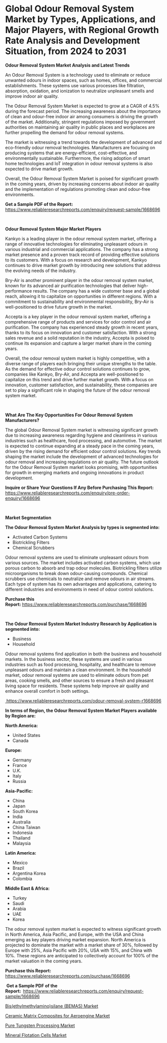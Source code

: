 <p><h1>Global Odour Removal System Market by Types, Applications, and Major Players, with Regional Growth Rate Analysis and Development Situation, from 2024 to 2031</h1></p><p><strong>Odour Removal System Market Analysis and Latest Trends</strong></p>
<p><p>An Odour Removal System is a technology used to eliminate or reduce unwanted odours in indoor spaces, such as homes, offices, and commercial establishments. These systems use various processes like filtration, absorption, oxidation, and ionization to neutralize unpleasant smells and improve indoor air quality.</p><p>The Odour Removal System Market is expected to grow at a CAGR of 4.5% during the forecast period. The increasing awareness about the importance of clean and odour-free indoor air among consumers is driving the growth of the market. Additionally, stringent regulations imposed by government authorities on maintaining air quality in public places and workplaces are further propelling the demand for odour removal systems.</p><p>The market is witnessing a trend towards the development of advanced and eco-friendly odour removal technologies. Manufacturers are focusing on producing systems that are energy-efficient, cost-effective, and environmentally sustainable. Furthermore, the rising adoption of smart home technologies and IoT integration in odour removal systems is also expected to drive market growth.</p><p>Overall, the Odour Removal System Market is poised for significant growth in the coming years, driven by increasing concerns about indoor air quality and the implementation of regulations promoting clean and odour-free environments.</p></p>
<p><strong>Get a Sample PDF of the Report:&nbsp;</strong> <a href="https://www.reliableresearchreports.com/enquiry/request-sample/1668696">https://www.reliableresearchreports.com/enquiry/request-sample/1668696</a></p>
<p>&nbsp;</p>
<p><strong>Odour Removal System Major Market Players</strong></p>
<p><p>Kankyo is a leading player in the odour removal system market, offering a range of innovative technologies for eliminating unpleasant odours in various industrial and commercial applications. The company has a strong market presence and a proven track record of providing effective solutions to its customers. With a focus on research and development, Kankyo continues to drive market growth by introducing new solutions that address the evolving needs of the industry.</p><p>Bry-Air is another prominent player in the odour removal system market, known for its advanced air purification technologies that deliver high-performance results. The company has a wide customer base and a global reach, allowing it to capitalize on opportunities in different regions. With a commitment to sustainability and environmental responsibility, Bry-Air is well-positioned to drive future growth in the market.</p><p>Accepta is a key player in the odour removal system market, offering a comprehensive range of products and services for odor control and air purification. The company has experienced steady growth in recent years, thanks to its focus on innovation and customer satisfaction. With a strong sales revenue and a solid reputation in the industry, Accepta is poised to continue its expansion and capture a larger market share in the coming years.</p><p>Overall, the odour removal system market is highly competitive, with a diverse range of players each bringing their unique strengths to the table. As the demand for effective odour control solutions continues to grow, companies like Kankyo, Bry-Air, and Accepta are well-positioned to capitalize on this trend and drive further market growth. With a focus on innovation, customer satisfaction, and sustainability, these companies are set to play a significant role in shaping the future of the odour removal system market.</p></p>
<p>&nbsp;</p>
<p><strong>What Are The Key Opportunities For Odour Removal System Manufacturers?</strong></p>
<p><p>The global Odour Removal System market is witnessing significant growth due to increasing awareness regarding hygiene and cleanliness in various industries such as healthcare, food processing, and automotive. The market is expected to continue expanding at a steady pace in the coming years, driven by the rising demand for efficient odour control solutions. Key trends shaping the market include the development of advanced technologies for odour removal and increasing regulations on air quality. The future outlook for the Odour Removal System market looks promising, with opportunities for growth in emerging markets and ongoing innovations in product development.</p></p>
<p><strong>Inquire or Share Your Questions If Any Before Purchasing This Report:</strong> <a href="https://www.reliableresearchreports.com/enquiry/pre-order-enquiry/1668696">https://www.reliableresearchreports.com/enquiry/pre-order-enquiry/1668696</a></p>
<p>&nbsp;</p>
<p><strong>Market Segmentation</strong></p>
<p><strong>The Odour Removal System Market Analysis by types is segmented into:</strong></p>
<p><ul><li>Activated Carbon Systems</li><li>Biotrickling Filters</li><li>Chemical Scrubbers</li></ul></p>
<p><p>Odour removal systems are used to eliminate unpleasant odours from various sources. The market includes activated carbon systems, which use porous carbon to absorb and trap odour molecules. Biotrickling filters utilize microorganisms to break down odour-causing compounds. Chemical scrubbers use chemicals to neutralize and remove odours in air streams. Each type of system has its own advantages and applications, catering to different industries and environments in need of odour control solutions.</p></p>
<p><strong>Purchase this Report:&nbsp;</strong><a href="https://www.reliableresearchreports.com/purchase/1668696">https://www.reliableresearchreports.com/purchase/1668696</a></p>
<p>&nbsp;</p>
<p><strong>The Odour Removal System Market Industry Research by Application is segmented into:</strong></p>
<p><ul><li>Business</li><li>Household</li></ul></p>
<p><p>Odour removal systems find application in both the business and household markets. In the business sector, these systems are used in various industries such as food processing, hospitality, and healthcare to remove unpleasant odours and maintain a clean environment. In the household market, odour removal systems are used to eliminate odours from pet areas, cooking smells, and other sources to ensure a fresh and pleasant living space for residents. These systems help improve air quality and enhance overall comfort in both settings.</p></p>
<p><a href="https://www.reliableresearchreports.com/odour-removal-system-r1668696">&nbsp;https://www.reliableresearchreports.com/odour-removal-system-r1668696</a></p>
<p><strong>In terms of Region, the Odour Removal System Market Players available by Region are:</strong></p>
<p>
    <p> <strong> North America: </strong>
        <ul>
            <li>United States</li>
            <li>Canada</li>
        </ul>
        </p> 
    <p> <strong> Europe: </strong>
        <ul>
            <li>Germany</li>
            <li>France</li>
            <li>U.K.</li>
            <li>Italy</li>
            <li>Russia</li>
        </ul>
        </p> 
    <p> <strong> Asia-Pacific: </strong>
        <ul>
            <li>China</li>
            <li>Japan</li>
            <li>South Korea</li>
            <li>India</li>
            <li>Australia</li>
            <li>China Taiwan</li>
            <li>Indonesia</li>
            <li>Thailand</li>
            <li>Malaysia</li>
        </ul>
        </p> 
    <p> <strong> Latin America: </strong>
        <ul>
            <li>Mexico</li>
            <li>Brazil</li>
            <li>Argentina Korea</li>
            <li>Colombia</li>
        </ul>
        </p> 
    <p> <strong> Middle East & Africa: </strong>
        <ul>
            <li>Turkey</li>
            <li>Saudi</li>
            <li>Arabia</li>
            <li>UAE</li>
            <li>Korea</li>
        </ul>
    </p>
    </p>
<p><p>The odour removal system market is expected to witness significant growth in North America, Asia Pacific, and Europe, with the USA and China emerging as key players driving market expansion. North America is projected to dominate the market with a market share of 30%, followed by Europe with 25%, Asia Pacific with 20%, USA with 15%, and China with 10%. These regions are anticipated to collectively account for 100% of the market valuation in the coming years.</p></p>
<p><strong>Purchase this Report: </strong><a href="https://www.reliableresearchreports.com/purchase/1668696">https://www.reliableresearchreports.com/purchase/1668696</a></p>
<p>&nbsp;<strong>Get a Sample PDF of the Report:&nbsp;&nbsp;</strong><a href="https://www.reliableresearchreports.com/enquiry/request-sample/1668696">https://www.reliableresearchreports.com/enquiry/request-sample/1668696</a></p>
<p><strong></strong></p>
<p><p><a href="https://www.linkedin.com/pulse/bisethylmethylaminosilane-bemas-industry-analysis-report-773me?trackingId=OfLMRsKMX83n6vfmWOoEKg%3D%3D">Bis(ethylmethylamino)silane (BEMAS) Market</a></p><p><a href="https://www.linkedin.com/pulse/global-ceramic-matrix-composites-aeroengine-industry-types-cl53e?trackingId=m4Salcn9LUNkYxjjkVKZLw%3D%3D">Ceramic Matrix Composites for Aeroengine Market</a></p><p><a href="https://github.com/jadenRaynor/Market-Research-Report-List-1/blob/main/pure-tungsten-processing-market.md">Pure Tungsten Processing Market</a></p><p><a href="https://github.com/ranaacryptoaddmin/Market-Research-Report-List-1/blob/main/mineral-flotation-cells-market.md">Mineral Flotation Cells Market</a></p></p>